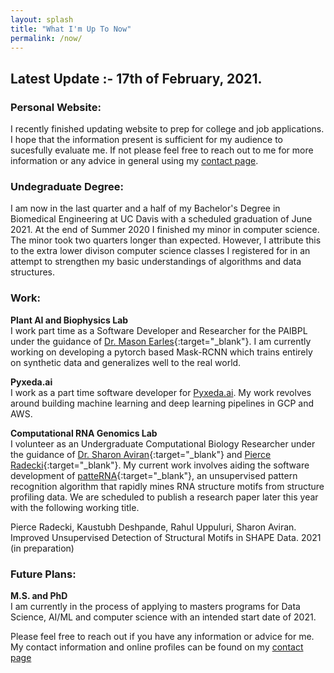 ```yaml
---
layout: splash
title: "What I'm Up To Now"
permalink: /now/
---
```

## Latest Update :- 17th of February, 2021.
### Personal Website:
I recently finished updating website to prep for college and job applications. I hope that the information present is sufficient for my audience to sucesfully evaluate me. If not please feel free to reach out to me for more information or any advice in general using my [contact page](/contact).

### Undegraduate Degree:
I am now in the last quarter and a half of my Bachelor's Degree in Biomedical Engineering at UC Davis with a scheduled graduation of June 2021. At the end of Summer 2020 I finished my minor in computer science. The minor took two quarters longer than expected. However, I attribute this to the extra lower divison computer science classes I registered for in an attempt to strengthen my basic understandings of algorithms and data structures. 

### Work:
__Plant AI and Biophysics Lab__  
I work part time as a Software Developer and Researcher for the PAIBPL under the guidance of [Dr. Mason Earles](https://bae.ucdavis.edu/people/mason-earles){:target="_blank"}. I am currently working on developing a pytorch based Mask-RCNN which trains entirely on synthetic data and generalizes well to the real world.

__Pyxeda.ai__  
I work as a part time software developer for [Pyxeda.ai](https://aiclub.world/about). My work revolves around building machine learning and deep learning pipelines in GCP and AWS.

__Computational RNA Genomics Lab__  
I volunteer as an Undergraduate Computational Biology Researcher under the guidance of [Dr. Sharon Aviran](https://bme.ucdavis.edu/people/sharon-aviran){:target="_blank"} and [Pierce Radecki](https://www.linkedin.com/in/pierce-radecki/){:target="_blank"}. My current work involves aiding the software development of [patteRNA](https://github.com/AviranLab/patteRNA){:target="_blank"}, an unsupervised pattern recognition algorithm that rapidly mines RNA structure motifs from structure profiling data. We are scheduled to publish a research paper later this year with the following working title. 

Pierce Radecki, Kaustubh Deshpande, Rahul Uppuluri, Sharon Aviran. Improved Unsupervised Detection of Structural Motifs in SHAPE Data. 2021 (in preparation)

### Future Plans:  
__M.S. and PhD__  
I am currently in the process of applying to masters programs for Data Science, AI/ML and computer science with an intended start date of 2021. 

Please feel free to reach out if you have any information or advice for me. My contact information and online profiles can be found on my [contact page](/contact)
